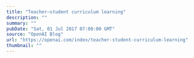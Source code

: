 ```yaml
---
title: "Teacher–student curriculum learning"
description: ""
summary: ""
pubDate: "Sat, 01 Jul 2017 07:00:00 GMT"
source: "OpenAI Blog"
url: "https://openai.com/index/teacher-student-curriculum-learning"
thumbnail: ""
---
```



